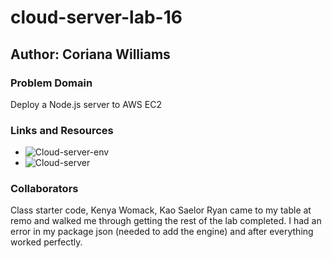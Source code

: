# cloud-server-lab-16

## Author: Coriana Williams

### Problem Domain

Deploy a Node.js server to AWS EC2

### Links and Resources

- ![Cloud-server-env](http://cloud-server-env.eba-end3mcxg.us-east-1.elasticbeanstalk.com/)
- ![Cloud-server](http://cloud-server-lab-16-dev.us-east-1.elasticbeanstalk.com/)

### Collaborators
Class starter code, Kenya Womack, Kao Saelor
Ryan came to my table at remo and walked me through getting the rest of the lab completed. I had an error in my package json (needed to add the engine) and after everything worked perfectly. 
